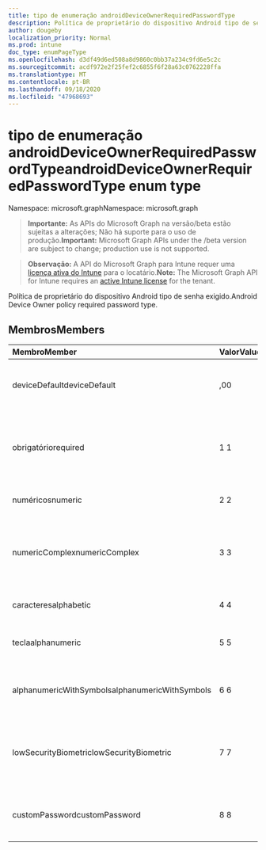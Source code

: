 ```yaml
---
title: tipo de enumeração androidDeviceOwnerRequiredPasswordType
description: Política de proprietário do dispositivo Android tipo de senha exigido.
author: dougeby
localization_priority: Normal
ms.prod: intune
doc_type: enumPageType
ms.openlocfilehash: d3df49d6ed508a8d9860c0bb37a234c9fd6e5c2c
ms.sourcegitcommit: acdf972e2f25fef2c6855f6f28a63c0762228ffa
ms.translationtype: MT
ms.contentlocale: pt-BR
ms.lasthandoff: 09/18/2020
ms.locfileid: "47968693"
---
```

# <a name="androiddeviceownerrequiredpasswordtype-enum-type"></a><span data-ttu-id="402ae-103">tipo de enumeração androidDeviceOwnerRequiredPasswordType</span><span class="sxs-lookup"><span data-stu-id="402ae-103">androidDeviceOwnerRequiredPasswordType enum type</span></span>

<span data-ttu-id="402ae-104">Namespace: microsoft.graph</span><span class="sxs-lookup"><span data-stu-id="402ae-104">Namespace: microsoft.graph</span></span>

> <span data-ttu-id="402ae-105">**Importante:** As APIs do Microsoft Graph na versão/beta estão sujeitas a alterações; Não há suporte para o uso de produção.</span><span class="sxs-lookup"><span data-stu-id="402ae-105">**Important:** Microsoft Graph APIs under the /beta version are subject to change; production use is not supported.</span></span>

> <span data-ttu-id="402ae-106">**Observação:** A API do Microsoft Graph para Intune requer uma [licença ativa do Intune](https://go.microsoft.com/fwlink/?linkid=839381) para o locatário.</span><span class="sxs-lookup"><span data-stu-id="402ae-106">**Note:** The Microsoft Graph API for Intune requires an [active Intune license](https://go.microsoft.com/fwlink/?linkid=839381) for the tenant.</span></span>

<span data-ttu-id="402ae-107">Política de proprietário do dispositivo Android tipo de senha exigido.</span><span class="sxs-lookup"><span data-stu-id="402ae-107">Android Device Owner policy required password type.</span></span>

## <a name="members"></a><span data-ttu-id="402ae-108">Membros</span><span class="sxs-lookup"><span data-stu-id="402ae-108">Members</span></span>
|<span data-ttu-id="402ae-109">Membro</span><span class="sxs-lookup"><span data-stu-id="402ae-109">Member</span></span>|<span data-ttu-id="402ae-110">Valor</span><span class="sxs-lookup"><span data-stu-id="402ae-110">Value</span></span>|<span data-ttu-id="402ae-111">Descrição</span><span class="sxs-lookup"><span data-stu-id="402ae-111">Description</span></span>|
|:---|:---|:---|
|<span data-ttu-id="402ae-112">deviceDefault</span><span class="sxs-lookup"><span data-stu-id="402ae-112">deviceDefault</span></span>|<span data-ttu-id="402ae-113">,0</span><span class="sxs-lookup"><span data-stu-id="402ae-113">0</span></span>|<span data-ttu-id="402ae-114">Valor padrão do dispositivo, sem intenção.</span><span class="sxs-lookup"><span data-stu-id="402ae-114">Device default value, no intent.</span></span>|
|<span data-ttu-id="402ae-115">obrigatório</span><span class="sxs-lookup"><span data-stu-id="402ae-115">required</span></span>|<span data-ttu-id="402ae-116">1 </span><span class="sxs-lookup"><span data-stu-id="402ae-116">1</span></span>|<span data-ttu-id="402ae-117">Deve haver uma senha definida, mas não há restrições no tipo.</span><span class="sxs-lookup"><span data-stu-id="402ae-117">There must be a password set, but there are no restrictions on type.</span></span>|
|<span data-ttu-id="402ae-118">numéricos</span><span class="sxs-lookup"><span data-stu-id="402ae-118">numeric</span></span>|<span data-ttu-id="402ae-119">2 </span><span class="sxs-lookup"><span data-stu-id="402ae-119">2</span></span>|<span data-ttu-id="402ae-120">Pelo menos numérico.</span><span class="sxs-lookup"><span data-stu-id="402ae-120">At least numeric.</span></span>|
|<span data-ttu-id="402ae-121">numericComplex</span><span class="sxs-lookup"><span data-stu-id="402ae-121">numericComplex</span></span>|<span data-ttu-id="402ae-122">3 </span><span class="sxs-lookup"><span data-stu-id="402ae-122">3</span></span>|<span data-ttu-id="402ae-123">Pelo menos numérico sem sequências de repetição ou ordenadas.</span><span class="sxs-lookup"><span data-stu-id="402ae-123">At least numeric with no repeating or ordered sequences.</span></span>|
|<span data-ttu-id="402ae-124">caracteres</span><span class="sxs-lookup"><span data-stu-id="402ae-124">alphabetic</span></span>|<span data-ttu-id="402ae-125">4 </span><span class="sxs-lookup"><span data-stu-id="402ae-125">4</span></span>|<span data-ttu-id="402ae-126">Pelo menos a senha alfabética.</span><span class="sxs-lookup"><span data-stu-id="402ae-126">At least alphabetic password.</span></span>|
|<span data-ttu-id="402ae-127">tecla</span><span class="sxs-lookup"><span data-stu-id="402ae-127">alphanumeric</span></span>|<span data-ttu-id="402ae-128">5 </span><span class="sxs-lookup"><span data-stu-id="402ae-128">5</span></span>|<span data-ttu-id="402ae-129">Pelo menos a senha alfanumérica</span><span class="sxs-lookup"><span data-stu-id="402ae-129">At least alphanumeric password</span></span>|
|<span data-ttu-id="402ae-130">alphanumericWithSymbols</span><span class="sxs-lookup"><span data-stu-id="402ae-130">alphanumericWithSymbols</span></span>|<span data-ttu-id="402ae-131">6 </span><span class="sxs-lookup"><span data-stu-id="402ae-131">6</span></span>|<span data-ttu-id="402ae-132">Pelo menos alfanumérico com símbolos.</span><span class="sxs-lookup"><span data-stu-id="402ae-132">At least alphanumeric with symbols.</span></span>|
|<span data-ttu-id="402ae-133">lowSecurityBiometric</span><span class="sxs-lookup"><span data-stu-id="402ae-133">lowSecurityBiometric</span></span>|<span data-ttu-id="402ae-134">7 </span><span class="sxs-lookup"><span data-stu-id="402ae-134">7</span></span>|<span data-ttu-id="402ae-135">Senha com base em Biometria de segurança baixa necessária.</span><span class="sxs-lookup"><span data-stu-id="402ae-135">Low security biometrics based password required.</span></span>|
|<span data-ttu-id="402ae-136">customPassword</span><span class="sxs-lookup"><span data-stu-id="402ae-136">customPassword</span></span>|<span data-ttu-id="402ae-137">8 </span><span class="sxs-lookup"><span data-stu-id="402ae-137">8</span></span>|<span data-ttu-id="402ae-138">Senha personalizada definida pelo administrador.</span><span class="sxs-lookup"><span data-stu-id="402ae-138">Custom password set by the admin.</span></span>|






